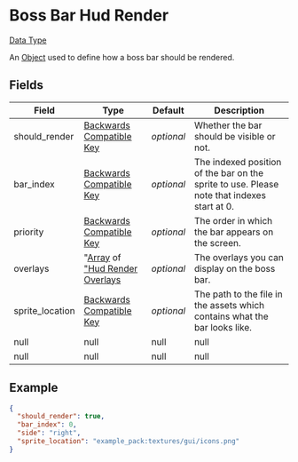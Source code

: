 # Boss Bar Hud Render
[Data Type](../data_types.md)

An [Object](object.md) used to define how a boss bar should be rendered.
## Fields

 | Field | Type | Default | Description | 
|---|---|---|---|
 | should_render | [Backwards Compatible Key](null.md) | _optional_ | Whether the bar should be visible or not. | 
 | bar_index | [Backwards Compatible Key](null.md) | _optional_ | The indexed position of the bar on the sprite to use. Please note that indexes start at 0. | 
 | priority | [Backwards Compatible Key](null.md) | _optional_ | The order in which the bar appears on the screen. | 
 | overlays | "[Array](../data_types/array.md) of ["Hud Render Overlays](../data_types/hud_render_overlay.md) | _optional_ | The overlays you can display on the boss bar. | 
 | sprite_location | [Backwards Compatible Key](null.md) | _optional_ | The path to the file in the assets which contains what the bar looks like. | 
 | null | null | null | null | 
 | null | null | null | null | 

## Example
```json
{
  "should_render": true,
  "bar_index": 0,
  "side": "right",
  "sprite_location": "example_pack:textures/gui/icons.png"
}
```

